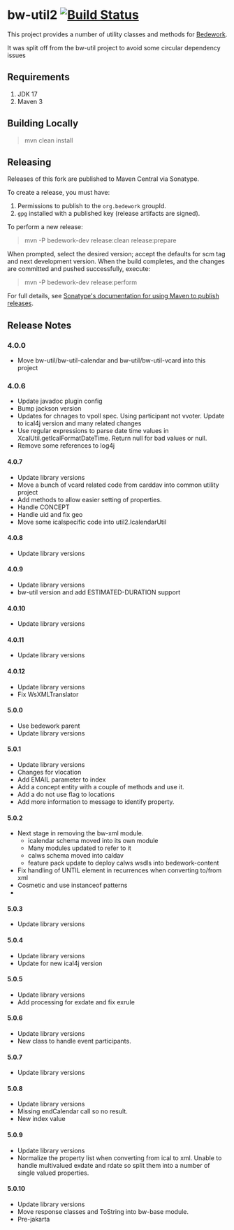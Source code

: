 # bw-util2 [![Build Status](https://travis-ci.org/Bedework/bw-util2.svg)](https://travis-ci.org/Bedework/bw-util2)

This project provides a number of utility classes and methods for
[Bedework](https://www.apereo.org/projects/bedework).

It was split off from the bw-util project to avoid some circular dependency issues

## Requirements

1. JDK 17
2. Maven 3

## Building Locally

> mvn clean install

## Releasing

Releases of this fork are published to Maven Central via Sonatype.

To create a release, you must have:

1. Permissions to publish to the `org.bedework` groupId.
2. `gpg` installed with a published key (release artifacts are signed).

To perform a new release:

> mvn -P bedework-dev release:clean release:prepare

When prompted, select the desired version; accept the defaults for scm tag and next development version.
When the build completes, and the changes are committed and pushed successfully, execute:

> mvn -P bedework-dev release:perform

For full details, see [Sonatype's documentation for using Maven to publish releases](http://central.sonatype.org/pages/apache-maven.html).

## Release Notes
### 4.0.0
  * Move bw-util/bw-util-calendar and bw-util/bw-util-vcard into this project

### 4.0.6
* Update javadoc plugin config
* Bump jackson version
* Updates for chnages to vpoll spec. Using participant not vvoter. Update to ical4j version and many related changes
* Use regular expressions to parse date time values in XcalUtil.getIcalFormatDateTime. Return null for bad values or null.
* Remove some references to log4j

#### 4.0.7
* Update library versions
* Move a bunch of vcard related code from carddav into common utility project
* Add methods to allow easier setting of properties.
* Handle CONCEPT
* Handle uid and fix geo
* Move some icalspecific code into util2.IcalendarUtil

#### 4.0.8
* Update library versions

#### 4.0.9
* Update library versions
* bw-util version and add ESTIMATED-DURATION support

#### 4.0.10
* Update library versions

#### 4.0.11
* Update library versions

#### 4.0.12
* Update library versions
* Fix WsXMLTranslator

#### 5.0.0
* Use bedework parent
* Update library versions

#### 5.0.1
* Update library versions
* Changes for vlocation
* Add EMAIL parameter to index
* Add a concept entity with a couple of methods and use it.
* Add a do not use flag to locations
* Add more information to message to identify property.

#### 5.0.2
* Next stage in removing the bw-xml module.
  * icalendar schema moved into its own module
  * Many modules updated to refer to it
  * calws schema moved into caldav
  * feature pack update to deploy calws wsdls into bedework-content
* Fix handling of UNTIL element in recurrences when converting to/from xml
* Cosmetic and use instanceof patterns
* 
#### 5.0.3
* Update library versions

#### 5.0.4
* Update library versions
* Update for new ical4j version

#### 5.0.5
* Update library versions
* Add processing for exdate and fix exrule

#### 5.0.6
* Update library versions
* New class to handle event participants.

#### 5.0.7
* Update library versions

#### 5.0.8
* Update library versions
* Missing endCalendar call so no result.
* New index value

#### 5.0.9
* Update library versions
* Normalize the property list when converting from ical to xml. Unable to handle multivalued exdate and rdate so split them into a number of single valued properties.

#### 5.0.10
* Update library versions
* Move response classes and ToString into bw-base module.
* Pre-jakarta
